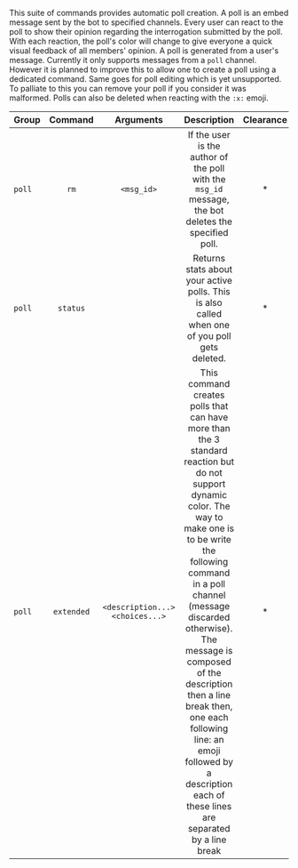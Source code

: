 This suite of commands provides automatic poll creation. A poll is an embed message sent by the bot to specified channels. Every user can react to the poll to show their opinion regarding the interrogation submitted by the poll. With each reaction, the poll's color will change to give everyone a quick visual feedback of all members' opinion. A poll is generated from a user's message. Currently it only supports messages from a `poll` channel. However it is planned to improve this to allow one to create a poll using a dedicated command. Same goes for poll editing which is yet unsupported. To palliate to this you can remove your poll if you consider it was malformed. Polls can also be deleted when reacting with the `:x:` emoji.

| Group  |  Command   |            Arguments            |                         Description                          | Clearance |
| ------ | :--------: | :-----------------------------: | :----------------------------------------------------------: | :-------: |
| `poll` |    `rm`    |           `<msg_id>`            | If the user is the author of the poll with the `msg_id` message, the bot deletes the specified poll. |     *     |
| `poll` |  `status`  |                                 | Returns stats about your active polls. This is also called when one of you poll gets deleted. |     *     |
| `poll` | `extended` | `<description...> <choices...>` | This command creates polls that can have more than the 3 standard reaction but do not support dynamic color. The way to make one is to be write the following command in a poll channel (message discarded otherwise). The message is composed of the description then a line break then, one each following line: an emoji followed by a description each of these lines are separated by a line break |     *     |

